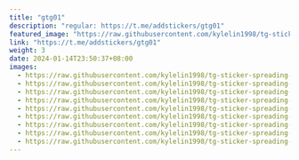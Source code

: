 ```yaml
---
title: "gtg01"
description: "regular: https://t.me/addstickers/gtg01"
featured_image: "https://raw.githubusercontent.com/kylelin1998/tg-sticker-spreading-worldwide-images/main/img/893cd73d-a8fd-45b8-81d0-ccbcacc76cce.jpg"
link: "https://t.me/addstickers/gtg01"
weight: 3
date: 2024-01-14T23:50:37+08:00
images:
  - https://raw.githubusercontent.com/kylelin1998/tg-sticker-spreading-worldwide-images/main/img/893cd73d-a8fd-45b8-81d0-ccbcacc76cce.jpg
  - https://raw.githubusercontent.com/kylelin1998/tg-sticker-spreading-worldwide-images/main/img/e4350642-3856-41e8-8341-8d5667c1fa16.jpg
  - https://raw.githubusercontent.com/kylelin1998/tg-sticker-spreading-worldwide-images/main/img/724bab47-44a4-4785-a8b1-34deefbc1cd2.jpg
  - https://raw.githubusercontent.com/kylelin1998/tg-sticker-spreading-worldwide-images/main/img/50c05d33-4e21-4fdf-8559-d99d38245376.jpg
  - https://raw.githubusercontent.com/kylelin1998/tg-sticker-spreading-worldwide-images/main/img/f0fef622-dfd5-41bb-9c71-d280e39abcad.jpg
  - https://raw.githubusercontent.com/kylelin1998/tg-sticker-spreading-worldwide-images/main/img/ac7d3306-50e8-4998-87c9-259cabdeb428.jpg
  - https://raw.githubusercontent.com/kylelin1998/tg-sticker-spreading-worldwide-images/main/img/8eca6fdc-2903-4d45-839b-ba81c1888dd1.jpg
  - https://raw.githubusercontent.com/kylelin1998/tg-sticker-spreading-worldwide-images/main/img/bdde965d-607b-4439-9b0e-535e1189fb87.jpg
  - https://raw.githubusercontent.com/kylelin1998/tg-sticker-spreading-worldwide-images/main/img/a9ddb63f-b754-41df-a594-1c4d2ac5741f.jpg
---
```


